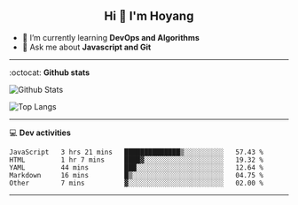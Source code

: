 <h2 align="center">Hi 👋 I'm Hoyang</h2>

- 🌱 I’m currently learning **DevOps and Algorithms**
- 💬 Ask me about **Javascript and Git**

-------

:octocat: **Github stats**

![Github Stats](https://github-readme-stats.vercel.app/api?username=hoyangtsai&count_private=true&show_icons=true&theme=blueberry)

![Top Langs](https://github-readme-stats.vercel.app/api/top-langs/?username=hoyangtsai&theme=blueberry&layout=compact&langs_count=8)

-------

:computer: **Dev activities**
<!--START_SECTION:waka-->
```text
JavaScript   3 hrs 21 mins   ██████████████▒░░░░░░░░░░   57.43 % 
HTML         1 hr 7 mins     ████▓░░░░░░░░░░░░░░░░░░░░   19.32 % 
YAML         44 mins         ███░░░░░░░░░░░░░░░░░░░░░░   12.64 % 
Markdown     16 mins         █▒░░░░░░░░░░░░░░░░░░░░░░░   04.75 % 
Other        7 mins          ▓░░░░░░░░░░░░░░░░░░░░░░░░   02.00 % 
```
<!--END_SECTION:waka-->

-------
